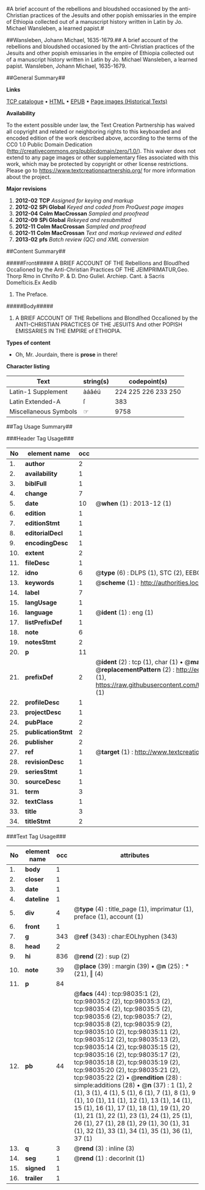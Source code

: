 #A brief account of the rebellions and bloudshed occasioned by the anti-Christian practices of the Jesuits and other popish emissaries in the empire of Ethiopia collected out of a manuscript history written in Latin by Jo. Michael Wansleben, a learned papist.#

##Wansleben, Johann Michael, 1635-1679.##
A brief account of the rebellions and bloudshed occasioned by the anti-Christian practices of the Jesuits and other popish emissaries in the empire of Ethiopia collected out of a manuscript history written in Latin by Jo. Michael Wansleben, a learned papist.
Wansleben, Johann Michael, 1635-1679.

##General Summary##

**Links**

[TCP catalogue](http://www.ota.ox.ac.uk/tcp/)  • 
[HTML](http://tei.it.ox.ac.uk/tcp/Texts-HTML/free/A67/A67490.html)  • 
[EPUB](http://tei.it.ox.ac.uk/tcp/Texts-EPUB/free/A67/A67490.epub) • 
[Page images (Historical Texts)](https://historicaltexts.jisc.ac.uk/eebo-13144569e)

**Availability**

To the extent possible under law, the Text Creation Partnership has waived all copyright and related or neighboring rights to this keyboarded and encoded edition of the work described above, according to the terms of the CC0 1.0 Public Domain Dedication (http://creativecommons.org/publicdomain/zero/1.0/). This waiver does not extend to any page images or other supplementary files associated with this work, which may be protected by copyright or other license restrictions. Please go to https://www.textcreationpartnership.org/ for more information about the project.

**Major revisions**

1. __2012-02__ __TCP__ *Assigned for keying and markup*
1. __2012-02__ __SPi Global__ *Keyed and coded from ProQuest page images*
1. __2012-04__ __Colm MacCrossan__ *Sampled and proofread*
1. __2012-09__ __SPi Global__ *Rekeyed and resubmitted*
1. __2012-11__ __Colm MacCrossan__ *Sampled and proofread*
1. __2012-11__ __Colm MacCrossan__ *Text and markup reviewed and edited*
1. __2013-02__ __pfs__ *Batch review (QC) and XML conversion*

##Content Summary##

#####Front#####
A BRIEF ACCOUNT OF THE Rebellions and Bloudſhed Occaſioned by the Anti-Christian Practices OF THE JEIMPRIMATUR,Geo. Thorp Rmo in Chriſto P. & D. Dno Guliel. Archiep. Cant. à Sacris Domeſticis.Ex Aedib
1. The Preface.

#####Body#####

1. A BRIEF ACCOUNT OF THE Rebellions and Blondſhed Occaſioned by the ANTI-CHRISTIAN PRACTICES OF THE JESUITS And other POPISH EMISSARIES IN THE EMPIRE of ETHIOPIA.

**Types of content**

  * Oh, Mr. Jourdain, there is **prose** in there!

**Character listing**


|Text|string(s)|codepoint(s)|
|---|---|---|
|Latin-1 Supplement|àáâéú|224 225 226 233 250|
|Latin Extended-A|ſ|383|
|Miscellaneous Symbols|☞|9758|

##Tag Usage Summary##

###Header Tag Usage###

|No|element name|occ|attributes|
|---|---|---|---|
|1.|__author__|2||
|2.|__availability__|1||
|3.|__biblFull__|1||
|4.|__change__|7||
|5.|__date__|10| @__when__ (1) : 2013-12 (1)|
|6.|__edition__|1||
|7.|__editionStmt__|1||
|8.|__editorialDecl__|1||
|9.|__encodingDesc__|1||
|10.|__extent__|2||
|11.|__fileDesc__|1||
|12.|__idno__|6| @__type__ (6) : DLPS (1), STC (2), EEBO-CITATION (1), OCLC (1), VID (1)|
|13.|__keywords__|1| @__scheme__ (1) : http://authorities.loc.gov/ (1)|
|14.|__label__|7||
|15.|__langUsage__|1||
|16.|__language__|1| @__ident__ (1) : eng (1)|
|17.|__listPrefixDef__|1||
|18.|__note__|6||
|19.|__notesStmt__|2||
|20.|__p__|11||
|21.|__prefixDef__|2| @__ident__ (2) : tcp (1), char (1)  •  @__matchPattern__ (2) : ([0-9\-]+):([0-9IVX]+) (1), (.+) (1)  •  @__replacementPattern__ (2) : http://eebo.chadwyck.com/downloadtiff?vid=$1&page=$2 (1), https://raw.githubusercontent.com/textcreationpartnership/Texts/master/tcpchars.xml#$1 (1)|
|22.|__profileDesc__|1||
|23.|__projectDesc__|1||
|24.|__pubPlace__|2||
|25.|__publicationStmt__|2||
|26.|__publisher__|2||
|27.|__ref__|1| @__target__ (1) : http://www.textcreationpartnership.org/docs/. (1)|
|28.|__revisionDesc__|1||
|29.|__seriesStmt__|1||
|30.|__sourceDesc__|1||
|31.|__term__|3||
|32.|__textClass__|1||
|33.|__title__|3||
|34.|__titleStmt__|2||


###Text Tag Usage###

|No|element name|occ|attributes|
|---|---|---|---|
|1.|__body__|1||
|2.|__closer__|1||
|3.|__date__|1||
|4.|__dateline__|1||
|5.|__div__|4| @__type__ (4) : title_page (1), imprimatur (1), preface (1), account (1)|
|6.|__front__|1||
|7.|__g__|343| @__ref__ (343) : char:EOLhyphen (343)|
|8.|__head__|2||
|9.|__hi__|836| @__rend__ (2) : sup (2)|
|10.|__note__|39| @__place__ (39) : margin (39)  •  @__n__ (25) : * (21), ‖ (4)|
|11.|__p__|84||
|12.|__pb__|44| @__facs__ (44) : tcp:98035:1 (2), tcp:98035:2 (2), tcp:98035:3 (2), tcp:98035:4 (2), tcp:98035:5 (2), tcp:98035:6 (2), tcp:98035:7 (2), tcp:98035:8 (2), tcp:98035:9 (2), tcp:98035:10 (2), tcp:98035:11 (2), tcp:98035:12 (2), tcp:98035:13 (2), tcp:98035:14 (2), tcp:98035:15 (2), tcp:98035:16 (2), tcp:98035:17 (2), tcp:98035:18 (2), tcp:98035:19 (2), tcp:98035:20 (2), tcp:98035:21 (2), tcp:98035:22 (2)  •  @__rendition__ (28) : simple:additions (28)  •  @__n__ (37) : 1 (1), 2 (1), 3 (1), 4 (1), 5 (1), 6 (1), 7 (1), 8 (1), 9 (1), 10 (1), 11 (1), 12 (1), 13 (1), 14 (1), 15 (1), 16 (1), 17 (1), 18 (1), 19 (1), 20 (1), 21 (1), 22 (1), 23 (1), 24 (1), 25 (1), 26 (1), 27 (1), 28 (1), 29 (1), 30 (1), 31 (1), 32 (1), 33 (1), 34 (1), 35 (1), 36 (1), 37 (1)|
|13.|__q__|3| @__rend__ (3) : inline (3)|
|14.|__seg__|1| @__rend__ (1) : decorInit (1)|
|15.|__signed__|1||
|16.|__trailer__|1||
